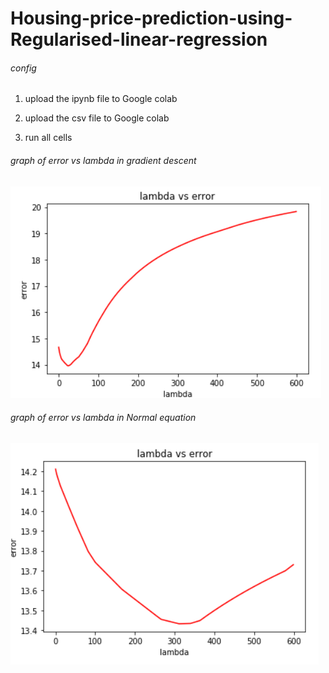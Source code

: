 # Housing-price-prediction-using-Regularised-linear-regression
###### config
1. upload the ipynb file to Google colab

2. upload the csv file to Google colab 

3. run all cells





###### graph of error vs lambda in gradient descent
![g](https://github.com/AmritanshuMukherjee/House_Prediction_Model/blob/0292725be17b5f2b89d5e5c29a5a068a004df0c3/Gradientdescent.png)


###### graph of error vs lambda in Normal equation
![g](https://github.com/AmritanshuMukherjee/House_Prediction_Model/blob/bf86ec00aa35715117bd78448aef63b0d7faeaee/NormalEquation.png)
